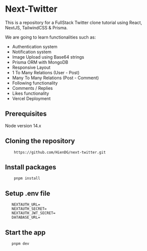 # Next-Twitter

This is a repository for a FullStack Twitter clone tutorial using React, NextJS, TailwindCSS & Prisma.

We are going to learn functionalities such as:

- Authentication system
- Notification system
- Image Upload using Base64 strings
- Prisma ORM with MongoDB
- Responsive Layout
- 1 To Many Relations (User - Post)
- Many To Many Relations (Post - Comment)
- Following functionality
- Comments / Replies
- Likes functionality
- Vercel Deployment

## Prerequisites

Node version 14.x

## Cloning the repository

```text
    https://github.com/HienDG/next-twitter.git
```

## Install packages

```text
    pnpm install
```

## Setup .env file

```text
   NEXTAUTH_URL=
   NEXTAUTH_SECRET=
   NEXTAUTH_JWT_SECRET=
   DATABASE_URL=
```

## Start the app

```text
   pnpm dev
```
